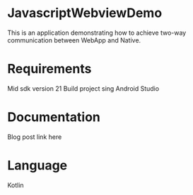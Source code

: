# JavascriptWebviewDemo

This is an application demonstrating how to achieve two-way communication between WebApp and Native.

# Requirements

Mid sdk version 21
Build project sing Android Studio

# Documentation

Blog post link here

# Language

Kotlin



